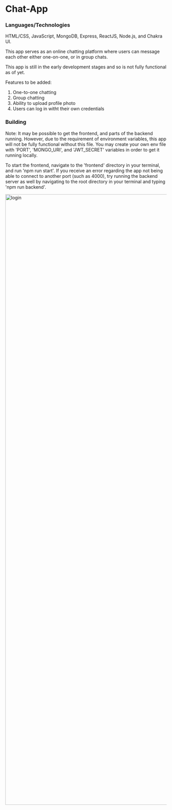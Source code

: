 # Chat-App

### Languages/Technologies

HTML/CSS, JavaScript, MongoDB, Express, ReactJS, Node.js, and Chakra UI.

This app serves as an online chatting platform where users can message each other either one-on-one, or in group chats.

This app is still in the early development stages and so is not fully functional as of yet.

Features to be added:

1. One-to-one chatting
2. Group chatting
3. Ability to upload profile photo
4. Users can log in witht their own credentials

### Building

Note:
It may be possible to get the frontend, and parts of the backend running. However, due to the requirement of environment variables, this app will not be fully functional without this file. You may create your own env file with 'PORT', 'MONGO_URI', and 'JWT_SECRET' variables in order to get it running locally.

To start the frontend, navigate to the 'frontend' directory in your terminal, and run 'npm run start'. If you receive an error regarding the app not being able to connect to another port (such as 4000), try running the backend server as well by navigating to the root directory in your terminal and typing 'npm run backend'.

<img width="1901" alt="login" src="https://user-images.githubusercontent.com/72053963/189711658-0c5c1a17-a769-40f5-a2e4-cb3a33d60df0.png">
